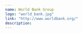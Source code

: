 ```yaml
---
name: World Bank Group
logo: "world_bank.jpg"
link: "http://www.worldbank.org/"
description:
---
```

